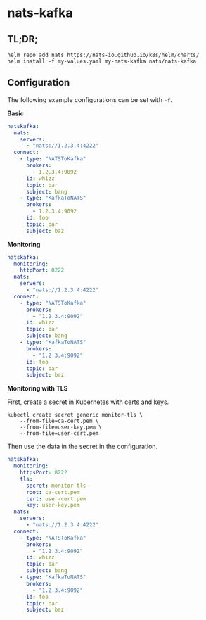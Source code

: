 # nats-kafka

## TL;DR;

```
helm repo add nats https://nats-io.github.io/k8s/helm/charts/
helm install -f my-values.yaml my-nats-kafka nats/nats-kafka
```

## Configuration

The following example configurations can be set with `-f`.

**Basic**

```yaml
natskafka:
  nats:
    servers:
      - "nats://1.2.3.4:4222"
  connect:
    - type: "NATSToKafka"
      brokers:
        - 1.2.3.4:9092
      id: whizz
      topic: bar
      subject: bang
    - type: "KafkaToNATS"
      brokers:
        - 1.2.3.4:9092
      id: foo
      topic: bar
      subject: baz
```

**Monitoring**

```yaml
natskafka:
  monitoring:
    httpPort: 8222
  nats:
    servers:
      - "nats://1.2.3.4:4222"
  connect:
    - type: "NATSToKafka"
      brokers:
        - "1.2.3.4:9092"
      id: whizz
      topic: bar
      subject: bang
    - type: "KafkaToNATS"
      brokers:
        - "1.2.3.4:9092"
      id: foo
      topic: bar
      subject: baz
```

**Monitoring with TLS**

First, create a secret in Kubernetes with certs and keys.

```
kubectl create secret generic monitor-tls \
	--from-file=ca-cert.pem \
	--from-file=user-key.pem \
	--from-file=user-cert.pem
```

Then use the data in the secret in the configuration.

```yaml
natskafka:
  monitoring:
    httpsPort: 8222
    tls:
      secret: monitor-tls
      root: ca-cert.pem
      cert: user-cert.pem
      key: user-key.pem
  nats:
    servers:
      - "nats://1.2.3.4:4222"
  connect:
    - type: "NATSToKafka"
      brokers:
        - "1.2.3.4:9092"
      id: whizz
      topic: bar
      subject: bang
    - type: "KafkaToNATS"
      brokers:
        - "1.2.3.4:9092"
      id: foo
      topic: bar
      subject: baz
```
